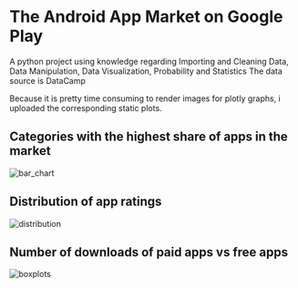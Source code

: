 # The Android App Market on Google Play
A python project using knowledge regarding Importing and Cleaning Data, Data Manipulation, Data Visualization, Probability and Statistics The data source is DataCamp


Because it is pretty time consuming to render images for plotly graphs, i uploaded the corresponding static plots.

## Categories with the highest share of apps in the market
![bar_chart](https://user-images.githubusercontent.com/65306351/119234120-de778380-bb34-11eb-9e56-6e58123938bb.PNG)

## Distribution of app ratings
![distribution](https://user-images.githubusercontent.com/65306351/119234232-783f3080-bb35-11eb-8146-daf16af8b83a.PNG)

## Number of downloads of paid apps vs free apps
![boxplots](https://user-images.githubusercontent.com/65306351/119234280-b6d4eb00-bb35-11eb-87f8-f0387cc0eab6.PNG)
